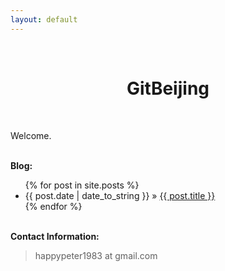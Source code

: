 ```yaml
---
layout: default
---
```

<br />
<h1 style="text-align:center">GitBeijing</h1>
<br />

<p>
Welcome.
</p>
<p><br /><b>Blog:</b></p>
  <ul class="posts">
    {% for post in site.posts %}
      <li><span>{{ post.date | date_to_string }}</span> &raquo; <a href="/GitBeijing{{ post.url }}">{{ post.title }}</a></li>
    {% endfor %}
  </ul>

<p><br /><b>Contact Information:</b></p>

<blockquote>
<p>
happypeter1983 at gmail.com
</p>
</blockquote>


